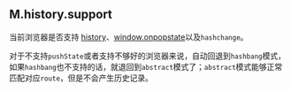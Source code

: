 ## M.history.support

当前浏览器是否支持 [history](https://developer.mozilla.org/en-US/docs/Web/Guide/API/DOM/Manipulating_the_browser_history)、[window.onpopstate](https://developer.mozilla.org/en-US/docs/WindowEventHandlers.onpopstate)以及`hashchange`。

对于不支持`pushState`或者支持不够好的浏览器来说，自动回退到`hashbang`模式，如果`hashbang`也不支持的话，就退回到`abstract`模式了；`abstract`模式能够正常匹配对应`route`，但是不会产生历史记录。